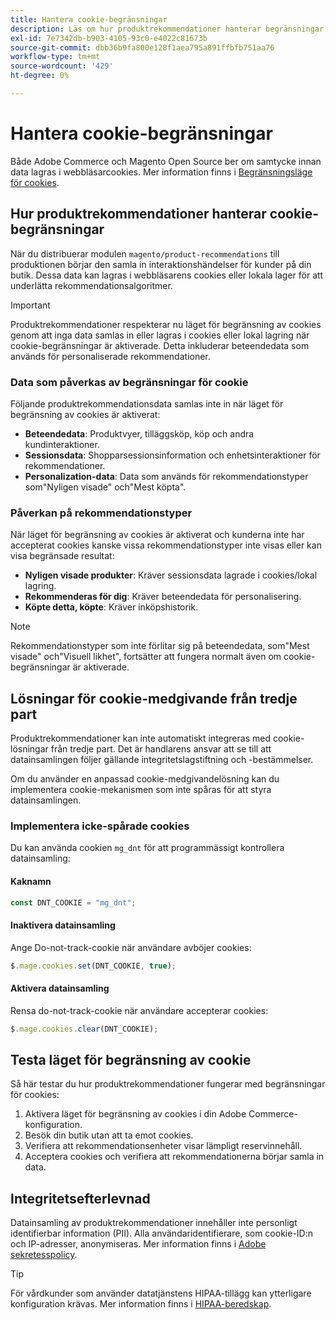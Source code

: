 ```yaml
---
title: Hantera cookie-begränsningar
description: Läs om hur produktrekommendationer hanterar begränsningar av cookies och efterlevnad av sekretess.
exl-id: 7e7342db-b903-4105-93c0-e4022c81673b
source-git-commit: dbb36b9fa800e128f1aea795a891ffbfb751aa76
workflow-type: tm+mt
source-wordcount: '429'
ht-degree: 0%

---
```


# Hantera cookie-begränsningar

Både Adobe Commerce och Magento Open Source ber om samtycke innan data lagras i webbläsarcookies. Mer information finns i [Begränsningsläge för cookies](https://experienceleague.adobe.com/docs/commerce-admin/start/compliance/privacy/compliance-cookie-law.html).

## Hur produktrekommendationer hanterar cookie-begränsningar

När du distribuerar modulen `magento/product-recommendations` till produktionen börjar den samla in interaktionshändelser för kunder på din butik. Dessa data kan lagras i webbläsarens cookies eller lokala lager för att underlätta rekommendationsalgoritmer.

>[!IMPORTANT]
>
>Produktrekommendationer respekterar nu läget för begränsning av cookies genom att inga data samlas in eller lagras i cookies eller lokal lagring när cookie-begränsningar är aktiverade. Detta inkluderar beteendedata som används för personaliserade rekommendationer.

### Data som påverkas av begränsningar för cookie

Följande produktrekommendationsdata samlas inte in när läget för begränsning av cookies är aktiverat:

- **Beteendedata**: Produktvyer, tilläggsköp, köp och andra kundinteraktioner.
- **Sessionsdata**: Shopparsessionsinformation och enhetsinteraktioner för rekommendationer.
- **Personalization-data**: Data som används för rekommendationstyper som&quot;Nyligen visade&quot; och&quot;Mest köpta&quot;.

### Påverkan på rekommendationstyper

När läget för begränsning av cookies är aktiverat och kunderna inte har accepterat cookies kanske vissa rekommendationstyper inte visas eller kan visa begränsade resultat:

- **Nyligen visade produkter**: Kräver sessionsdata lagrade i cookies/lokal lagring.
- **Rekommenderas för dig**: Kräver beteendedata för personalisering.
- **Köpte detta, köpte**: Kräver inköpshistorik.

>[!NOTE]
>
>Rekommendationstyper som inte förlitar sig på beteendedata, som&quot;Mest visade&quot; och&quot;Visuell likhet&quot;, fortsätter att fungera normalt även om cookie-begränsningar är aktiverade.

## Lösningar för cookie-medgivande från tredje part

Produktrekommendationer kan inte automatiskt integreras med cookie-lösningar från tredje part. Det är handlarens ansvar att se till att datainsamlingen följer gällande integritetslagstiftning och -bestämmelser.

Om du använder en anpassad cookie-medgivandelösning kan du implementera cookie-mekanismen som inte spåras för att styra datainsamlingen.

### Implementera icke-spårade cookies

Du kan använda cookien `mg_dnt` för att programmässigt kontrollera datainsamling:

#### Kaknamn

```javascript
const DNT_COOKIE = "mg_dnt";
```

#### Inaktivera datainsamling

Ange Do-not-track-cookie när användare avböjer cookies:

```javascript
$.mage.cookies.set(DNT_COOKIE, true);
```

#### Aktivera datainsamling

Rensa do-not-track-cookie när användare accepterar cookies:

```javascript
$.mage.cookies.clear(DNT_COOKIE);
```

## Testa läget för begränsning av cookie

Så här testar du hur produktrekommendationer fungerar med begränsningar för cookies:

1. Aktivera läget för begränsning av cookies i din Adobe Commerce-konfiguration.
1. Besök din butik utan att ta emot cookies.
1. Verifiera att rekommendationsenheter visar lämpligt reservinnehåll.
1. Acceptera cookies och verifiera att rekommendationerna börjar samla in data.

## Integritetsefterlevnad

Datainsamling av produktrekommendationer innehåller inte personligt identifierbar information (PII). Alla användaridentifierare, som cookie-ID:n och IP-adresser, anonymiseras. Mer information finns i [Adobe sekretesspolicy](https://www.adobe.com/privacy/policy.html).

>[!TIP]
>
>För vårdkunder som använder datatjänstens HIPAA-tillägg kan ytterligare konfiguration krävas. Mer information finns i [HIPAA-beredskap](../data-connection/hipaa-readiness.md).
